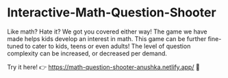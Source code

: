 # Interactive-Math-Question-Shooter
Like math? Hate it? We got you covered either way! The game we have made helps kids develop an interest in math. This game can be further fine-tuned to cater to kids, teens or even adults! The level of question complexity can be increased, or decreased per demand.

Try it here! 👉
https://math-question-shooter-anushka.netlify.app/ 💫
